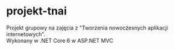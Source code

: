 # projekt-tnai
Projekt grupowy na zajęcia z "Tworzenia nowoczesnych aplikacji internetowych".\
Wykonany w .NET Core 6 w ASP.NET MVC
